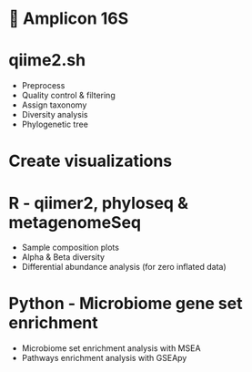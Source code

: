 # :microbe: Amplicon 16S
 
# qiime2.sh
  * Preprocess
  * Quality control & filtering
  * Assign taxonomy
  * Diversity analysis
  * Phylogenetic tree
  # Create visualizations
  
 # R - qiimer2, phyloseq & metagenomeSeq
  * Sample composition plots
  * Alpha & Beta diversity
  * Differential abundance analysis (for zero inflated data)
 
 # Python - Microbiome gene set enrichment
   * Microbiome set enrichment analysis with MSEA
   * Pathways enrichment analysis with GSEApy
